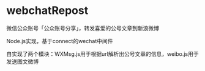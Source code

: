 webchatRepost
======
微信公众账号「公众账号分享」，转发喜爱的公号文章到新浪微博

Node.js实现，基于connect的wechat中间件

自实现了两个模块：WXMsg.js用于根据url解析出公号文章的信息，weibo.js用于发送图文微博